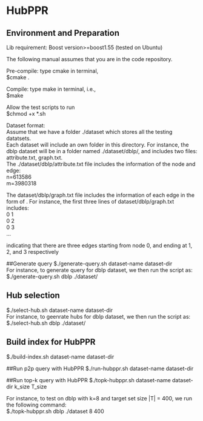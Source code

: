 # HubPPR


## Environment and Preparation
Lib requirement: Boost version>=boost1.55 (tested on Ubuntu)

The following manual assumes that you are in the code repository.

Pre-compile: type cmake in terminal, <br>
$cmake . <br>

Compile: type make in terminal, i.e.,<br>
$make

Allow the test scripts to run <br>
$chmod +x *.sh <br>


Dataset format: <br>
Assume that we have a folder ./dataset which stores all the testing datatsets.<br> 
Each dataset will include an own folder in this directory. For instance, the dblp dataset will be in a folder named ./dataset/dblp/, and includes two files: attribute.txt, graph.txt.<br>
The ./dataset/dblp/attribute.txt file includes the information of the node and edge:<br>
n=613586<br>
m=3980318<br>

The dataset/dblp/graph.txt file includes the information of each edge in the form of <source target>. For instance, the first three lines of dataset/dblp/graph.txt includes:<br>
0 1<br>
0 2<br>
0 3<br>
...<br>

indicating that there are three edges starting from node 0, and ending at 1, 2, and 3 respectively<br>

##Generate query
$./generate-query.sh dataset-name dataset-dir<br>
For instance, to generate query for dblp dataset, we then run the script as: <br>
$./generate-query.sh dblp ./dataset/


## Hub selection
$./select-hub.sh dataset-name  dataset-dir<br>
For instance, to geenrate hubs for dblp dataset, we then run the script as:<br>
$./select-hub.sh dblp ./dataset/


## Build index for HubPPR

$./build-index.sh dataset-name dataset-dir<br>

##Run p2p query with HubPPR 
$./run-hubppr.sh dataset-name dataset-dir<br>

##Run top-k query with HubPPR
$./topk-hubppr.sh dataset-name dataset-dir k_size T_size<br>

For instance, to test on dblp with k=8 and target set size |T| = 400, we run the following command:<br>
$./topk-hubppr.sh dblp ./dataset 8 400<br>





